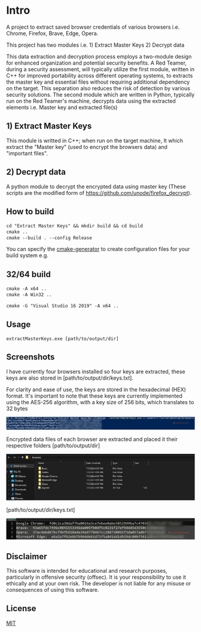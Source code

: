 # Intro
A project to extract saved browser credentials of various browsers i.e. Chrome, Firefox, Brave, Edge, Opera.

This project has two modules i.e. 1) Extract Master Keys  2) Decrypt data

This data extraction and decryption process employs a two-module design for enhanced organization and potential security benefits.  A Red Teamer, during a security assessment, will typically utilize the first module, written in C++ for improved portability across different operating systems, to extracts the master key and essential files without requiring additional dependency on the target. This separation also reduces the risk of detection by various security solutions.
The second module which are written in Python, typically run on the Red Teamer's machine, decrypts data using the extracted elements i.e. Master key and extracted file(s)


## 1) Extract Master Keys
This module is writted in C++; when run on the target machine, It which extract the "Master key" (used to encrypt the browsers data) and "important files".

## 2) Decrypt data
A python module to decrypt the encrypted data using master key (These scripts are the modified form of https://github.com/unode/firefox_decrypt).

## How to build

```
cd "Extract Master Keys" && mkdir build && cd build
cmake ..
cmake --build . --config Release
```

You can specify the [cmake-generator](https://cmake.org/cmake/help/latest/manual/cmake-generators.7.html) to create configuration files for your build system e.g.

## 32/64 build

```
cmake -A x64 ..
cmake -A Win32 ..
```

```
cmake -G "Visual Studio 16 2019" -A x64 ..

```
## Usage
```
extractMasterKeys.exe [path/to/output/dir]
```


## Screenshots
I have currently four browsers installed so four keys are extracted, these keys are also stored in [path/to/output/dir/keys.txt].

For clarity and ease of use, the keys are stored in the hexadecimal (HEX) format. It's important to note that these keys are currently implemented using the AES-256 algorithm, with a key size of 256 bits, which translates to 32 bytes

![Alt text](/screenshots/1.JPG?raw=true "Optional Title")

Encrypted data files of each browser are extracted and placed it their respective folders [path/to/output/dir]

![Alt text](/screenshots/2.JPG?raw=true "Optional Title")

[path/to/output/dir/keys.txt]

![Alt text](/screenshots/3.JPG?raw=true "Optional Title")


## Disclaimer

This software is intended for educational and research purposes, particularly in offensive security (offsec). It is your responsibility to use it ethically and at your own risk. The developer is not liable for any misuse or consequences of using this software.

## License

[MIT](https://choosealicense.com/licenses/mit/)